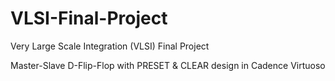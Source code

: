 # VLSI-Final-Project
Very Large Scale Integration (VLSI) Final Project

Master-Slave D-Flip-Flop with PRESET & CLEAR design in Cadence Virtuoso
